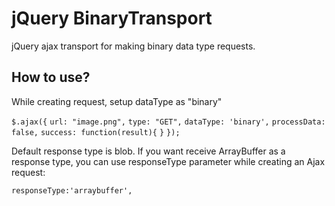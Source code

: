 jQuery BinaryTransport
==========

jQuery ajax transport for making binary data type requests.

How to use?
--------------

While creating request, setup dataType as "binary"

`$.ajax({`
		`url: "image.png",`
		`type: "GET",`
		`dataType: 'binary',`
		`processData: false,`
		`success: function(result){`
		`}`
`});`			

Default response type is blob. If you want receive ArrayBuffer as a response type, you can use responseType parameter while creating an Ajax request:

`responseType:'arraybuffer',`